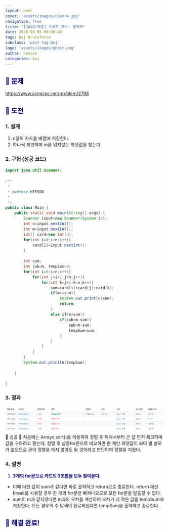 ```yaml
---
layout: post
cover: 'assets/images/cover4.jpg'
navigation: True
title: "[JAVA/백준] 브루트 포스: 블랙잭"
date: 2020-03-05 00:00:00
tags: boj bruteforce
subclass: 'post tag-boj'
logo: 'assets/images/ghost.png'
author: heesoo
categories: boj
---
```

## <span style="color:navy">👀 문제</span>
<https://www.acmicpc.net/problem/2798>

## <span style="color:navy">👊 도전</span>

### 1. 설계
1. n장의 카드를 배열에 저장한다.
2. 하나씩 체크하며 m을 넘지않는 최댓값을 찾는다.

### 2. 구현 (성공 코드)
```java
import java.util.Scanner;

/**
 * 
 * @author HEESOO
 *
 */
public class Main {
	public static void main(String[] args) {
		Scanner input=new Scanner(System.in);
		int n=input.nextInt();
		int m=input.nextInt();
		int[] card=new int[n];
		for(int i=0;i<n;i++){
			card[i]=input.nextInt();
		}
		
		int sum;
		int sub=m, tempSum=0;
		for(int i=0;i<n;i++){
			for(int j=i+1;j<n;j++){
				for(int k=j+1;k<n;k++){
					sum=card[i]+card[j]+card[k];
					if(m==sum){
						System.out.println(sum);
						return;
					}
					else if(m>sum){
						if(sub>m-sum){
							sub=m-sum;
							tempSum=sum;
						}
					}
				}
			}
		}
		System.out.println(tempSum);
		
	}
	
}

 ```

### 3. 결과
![실행결과](./assets/images/200305_1.PNG)
🤟 성공 🤟
처음에는 Arrays.sort()를 이용하여 정렬 후 뒤에서부터 큰 값 먼저 체크하며 값을 구하려고 했는데, 정렬 후 삼중for문으로 비교하면 한 개만 최댓값이 되어 별 쓸모가 없으므로 굳이 정렬을 하지 않아도 될 것이라고 판단하여 정렬을 지웠다.

### 4. 설명
1. **<span style="color:navy">3개의 for문으로 카드의 3조합을 모두 찾아본다.</span>**
- 이때 더한 값이 sum과 같다면 바로 출력하고 return으로 종료한다. return 대신 break를 사용할 경우 한 개의 for문만 빠져나오므로 모든 for문을 탈출할 수 없다.
- sum이 m과 같지않다면 m과의 오차를 계산하여 오차가 더 작은 값을 tempSum에 저장한다. 모든 경우의 수 탐색이 완료되었다면 tempSum을 출력하고 종료한다.

## <span style="color:navy">👏 해결 완료!</span>
